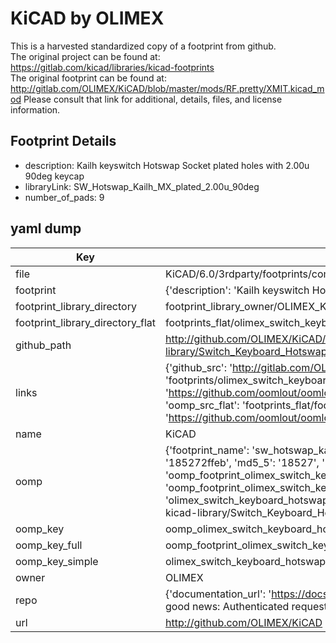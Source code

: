 # KiCAD by OLIMEX  
This is a harvested standardized copy of a footprint from github.  
The original project can be found at:  
https://gitlab.com/kicad/libraries/kicad-footprints  
The original footprint can be found at:
http://gitlab.com/OLIMEX/KiCAD/blob/master/mods/RF.pretty/XMIT.kicad_mod
Please consult that link for additional, details, files, and license information.  
## Footprint Details
* description: Kailh keyswitch Hotswap Socket plated holes with 2.00u 90deg keycap  
* libraryLink: SW_Hotswap_Kailh_MX_plated_2.00u_90deg  
* number_of_pads: 9  
## yaml dump  
| Key | Value |  
| --- | --- |  
| file | KiCAD/6.0/3rdparty/footprints/com_github_perigoso_keyswitch-kicad-library/Switch_Keyboard_Hotswap_Kailh.pretty/SW_Hotswap_Kailh_MX_plated_2.00u_90deg.kicad_mod |  
| footprint | {'description': 'Kailh keyswitch Hotswap Socket plated holes with 2.00u 90deg keycap', 'libraryLink': 'SW_Hotswap_Kailh_MX_plated_2.00u_90deg', 'number_of_pads': 9} |  
| footprint_library_directory | footprint_library_owner/OLIMEX_KiCAD |  
| footprint_library_directory_flat | footprints_flat/olimex_switch_keyboard_hotswap_kailh_sw_hotswap_kailh_mx_plated_2_00u_90deg/working |  
| github_path | http://github.com/OLIMEX/KiCAD/blob/master/6.0/3rdparty/footprints/com_github_perigoso_keyswitch-kicad-library/Switch_Keyboard_Hotswap_Kailh.pretty/SW_Hotswap_Kailh_MX_plated_2.00u_90deg.kicad_mod |  
| links | {'github_src': 'http://gitlab.com/OLIMEX/KiCAD/blob/master/mods/RF.pretty/XMIT.kicad_mod', 'github_src_repo': 'https://gitlab.com/kicad/libraries/kicad-footprints', 'oomp_bot': 'footprints/olimex_switch_keyboard_hotswap_kailh_sw_hotswap_kailh_mx_plated_2_00u_90deg/working', 'oomp_bot_github': 'https://github.com/oomlout/oomlout_oomp_footprint_bot/tree/main/footprints/olimex_switch_keyboard_hotswap_kailh_sw_hotswap_kailh_mx_plated_2_00u_90deg/working', 'oomp_src_flat': 'footprints_flat/footprints_flat/olimex_switch_keyboard_hotswap_kailh_sw_hotswap_kailh_mx_plated_2_00u_90deg/working', 'oomp_src_flat_github': 'https://github.com/oomlout/oomlout_oomp_footprint_src/tree/main/footprints_flat/olimex_switch_keyboard_hotswap_kailh_sw_hotswap_kailh_mx_plated_2_00u_90deg/working'} |  
| name | KiCAD |  
| oomp | {'footprint_name': 'sw_hotswap_kailh_mx_plated_2_00u_90deg', 'library_name': 'switch_keyboard_hotswap_kailh', 'md5': '185272ffeb468ea004fb8c8de825abae', 'md5_10': '185272ffeb', 'md5_5': '18527', 'md5_6': '185272', 'oomp_key': 'oomp_olimex_switch_keyboard_hotswap_kailh_sw_hotswap_kailh_mx_plated_2_00u_90deg', 'oomp_key_extra': 'oomp_footprint_olimex_switch_keyboard_hotswap_kailh_sw_hotswap_kailh_mx_plated_2_00u_90deg', 'oomp_key_full': 'oomp_footprint_olimex_switch_keyboard_hotswap_kailh_sw_hotswap_kailh_mx_plated_2_00u_90deg_185272', 'oomp_key_simple': 'olimex_switch_keyboard_hotswap_kailh_sw_hotswap_kailh_mx_plated_2_00u_90deg', 'original_filename': 'KiCAD/6.0/3rdparty/footprints/com_github_perigoso_keyswitch-kicad-library/Switch_Keyboard_Hotswap_Kailh.pretty/SW_Hotswap_Kailh_MX_plated_2.00u_90deg.kicad_mod', 'owner_name': 'olimex'} |  
| oomp_key | oomp_olimex_switch_keyboard_hotswap_kailh_sw_hotswap_kailh_mx_plated_2_00u_90deg |  
| oomp_key_full | oomp_footprint_olimex_switch_keyboard_hotswap_kailh_sw_hotswap_kailh_mx_plated_2_00u_90deg |  
| oomp_key_simple | olimex_switch_keyboard_hotswap_kailh_sw_hotswap_kailh_mx_plated_2_00u_90deg |  
| owner | OLIMEX |  
| repo | {'documentation_url': 'https://docs.github.com/rest/overview/resources-in-the-rest-api#rate-limiting', 'message': "API rate limit exceeded for 84.66.173.59. (But here's the good news: Authenticated requests get a higher rate limit. Check out the documentation for more details.)"} |  
| url | http://github.com/OLIMEX/KiCAD |  


